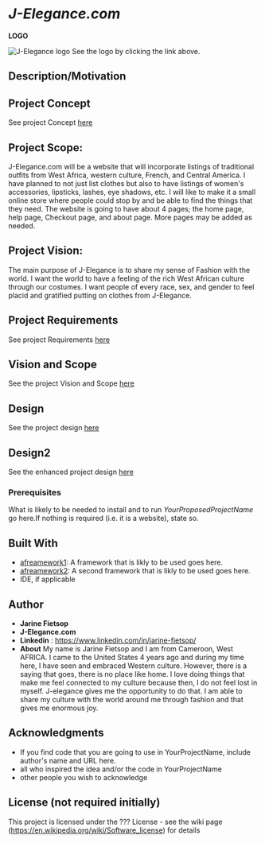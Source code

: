 # *J-Elegance.com*

**LOGO**  

![J-Elegance logo](https://github.com/CSC493-Computing-Design-Practicum/2023-fall-project-Jarinetheengenier/assets/112044628/16a1b8b6-d466-480b-8bed-cdae1c826a52)
See the logo by clicking the link above.

## Description/Motivation

## Project Concept
See project Concept [here](Concept.md)
## Project Scope:
J-Elegance.com will be a website that will incorporate listings of traditional outfits from West Africa, western culture, French, and Central America. I have planned to not just list clothes but also to have listings of women's accessories, lipsticks, lashes, eye shadows, etc. I will like to make it a small online store where people could stop by and be able to find the things that they need. The website is going to have about 4 pages; the home page, help page, Checkout page, and about page. More pages may be added as needed.

## Project Vision:
The main purpose of J-Elegance is  to share my sense of Fashion with the world. I want the world to have a feeling of the rich West African culture through our costumes. I want people of every race, sex, and gender to feel placid and gratified putting on clothes from J-Elegance.

## Project Requirements
See project Requirements [here](Requirements.md)
## Vision and Scope
See the project Vision and Scope [here](vision.scope.md)

## Design
See the project design [here](design.md)

## Design2
See the enhanced project design [here](design2.md)

### Prerequisites

What is likely to be needed to install and to run *YourProposedProjectName* go here.If nothing is required (i.e. it is a website), state so.

## Built With

- [afreamework1](http://www.aframework1.io/): A framework that is likly to be used goes here.
- [afreamework2](http://www.aframework2.io/): A second framework that is likly to be used goes here.
- IDE, if applicable

## Author

- **Jarine Fietsop**
- **J-Elegance.com**
- **Linkedin** : https://www.linkedin.com/in/jarine-fietsop/
- **About** My name is Jarine Fietsop and I am from Cameroon, West AFRICA. I came to the United States 4 years ago and during my time here, I have seen and embraced Western culture. However, there is a saying that goes, there is no place like home. I love doing things that make me feel connected to my culture because then, I do not feel lost in myself. J-elegance gives me the opportunity to do that. I am able to share my culture with the world around me through fashion and that gives me enormous joy. 
  
  
## Acknowledgments

- If you find code that you are going to use in YourProjectName, include author's name and URL here.
- all who inspired the idea and/or the code in YourProjectName
- other people you wish to acknowledge

## License (not required initially)

This project is licensed under the ??? License - see the wiki page (https://en.wikipedia.org/wiki/Software_license) for details

